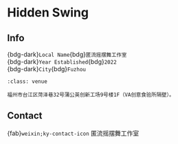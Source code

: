 # Hidden Swing

## Info

{bdg-dark}`Local Name`{bdg}`匿流摇摆舞工作室`  
{bdg-dark}`Year Established`{bdg}`2022`  
{bdg-dark}`City`{bdg}`Fuzhou`  

```{admonition} Venue
:class: venue

福州市台江区菏泽巷32号蒲公英创新工场9号楼1F（VA创意食验所隔壁）。
```

## Contact

{fab}`weixin;ky-contact-icon` 匿流摇摆舞工作室  
